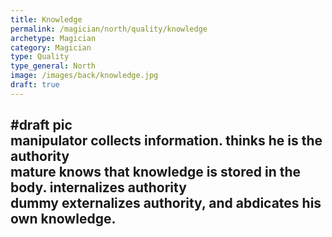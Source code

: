 ```yaml
---
title: Knowledge
permalink: /magician/north/quality/knowledge
archetype: Magician
category: Magician
type: Quality
type_general: North
image: /images/back/knowledge.jpg
draft: true
---
```

#draft pic  
manipulator collects information. thinks he is the authority  
mature knows that knowledge is stored in the body. internalizes authority  
dummy externalizes authority, and abdicates his own knowledge. 
---
